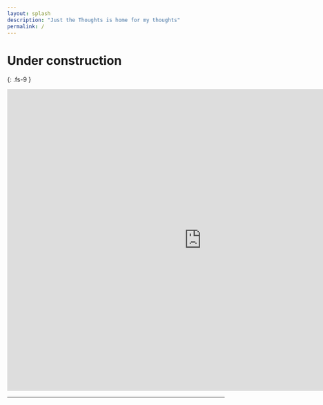 ```yaml
---
layout: splash
description: "Just the Thoughts is home for my thoughts"
permalink: /
---
```


# Under construction
{: .fs-9 }


<iframe id="igraph" scrolling="no" style="border:none;" seamless="seamless" src="https://carbonclock.hugotiger.com" height="700px" width="900px"></iframe>


---
